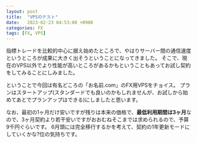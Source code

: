 ```yaml
---
layout: post
title:  "VPSのテスト"
date:   2023-02-23 04:53:08 +0900
categories: FX
tags: [FX, VPS]
---
```

指標トレードを比較的中心に据え始めたところで、やはりサーバー間の通信速度というところが成果に大きく出そうということになってきました。
そこで、現在のVPS以外でより性能が高いところがあるかもということもあってお試し契約をしてみることにしみました。

ということで今回は有名どころの「お名前.com」のFX用VPSをチョイス。
プランはスタートアップ(スタンダードでも良いのかもしれませんが、お試しから始めてあとでプランアップはできる)にしましたと思います。

なお、最初の1ヶ月だけ安いですが残りは本来の価格で、**最低利用期間は3ヶ月**なので、3ヶ月契約より若干安いですがおおむねそこまでは求められるので、予算9千円ぐらいです。
6月頭には完全移行するかを考えて、契約の1年更新モードにしていくかな?位の気持ちです。

